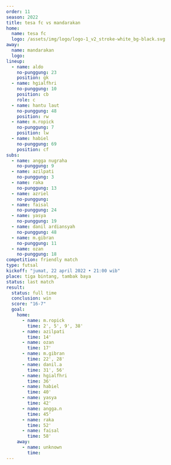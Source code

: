 ```yaml
---
order: 11
season: 2022
title: tesa fc vs mandarakan
home:
  name: tesa fc
  logo: /assets/img/logo/logo-1_v2_stroke-white_bg-black.svg
away:
  name: mandarakan
  logo:
lineup:
  - name: aldo
    no-punggung: 23
    position: gk
  - name: hgialfhri
    no-punggung: 10
    position: cb
    role: c
  - name: hantu laut
    no-punggung: 48
    position: rw
  - name: m.ropick
    no-punggung: 7
    position: lw
  - name: habiel
    no-punggung: 69
    position: cf
subs:
  - name: angga nugraha
    no-punggung: 9
  - name: azilpati
    no-punggung: 3
  - name: raka
    no-punggung: 13
  - name: azriel
    no-punggung: 
  - name: faisal
    no-punggung: 24
  - name: yasya
    no-punggung: 19
  - name: danil ardiansyah
    no-punggung: 48
  - name: m.gibran
    no-punggung: 11
  - name: ozan
    no-punggung: 18
competition: friendly match
type: futsal
kickoff: "jumat, 22 april 2022 • 21:00 wib"
place: tiga bintang, tambak baya
status: last match
result:
  status: full time
  conclusion: win
  score: "16-7"
  goal: 
    home:
      - name: m.ropick
        time: 2', 5', 9', 38'
      - name: azilpati
        time: 14'
      - name: ozan
        time: 17'
      - name: m.gibran
        time: 22', 28'
      - name: danil.a
        time: 31', 56'
      - name: hgialfhri
        time: 36'
      - name: habiel
        time: 40'
      - name: yasya
        time: 42'
      - name: angga.n
        time: 45'
      - name: raka
        time: 52'
      - name: faisal
        time: 58'
    away:
      - name: unknown
        time: 
---
```

